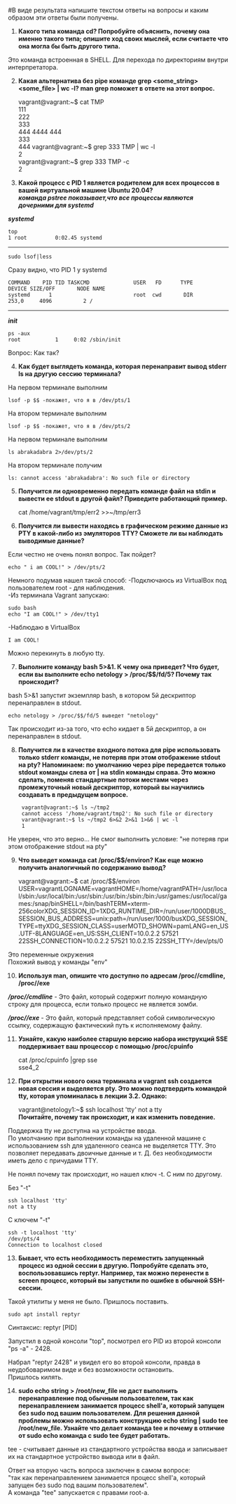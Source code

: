 #В виде результата напишите текстом ответы на вопросы и каким образом эти ответы были получены. 

1. **Какого типа команда cd? Попробуйте объяснить, почему она именно такого типа; опишите ход своих мыслей, если считаете что она могла бы быть другого типа.**  

 Это команда встроенная в SHELL. Для перехода по директориям внутри интерпретатора.

2. **Какая альтернатива без pipe команде grep <some_string> <some_file> | wc -l? man grep поможет в ответе на этот вопрос.**     
   
   
    vagrant@vagrant:~$ cat TMP  
    111  
    222  
    333  
    444 4444 444  
    333  
    444
    vagrant@vagrant:~$ grep 333 TMP | wc -l   
    2  
    vagrant@vagrant:~$ grep 333 TMP -c  
    2  

3. **Какой процесс с PID 1 является родителем для всех процессов в вашей виртуальной машине Ubuntu 20.04?**  
***команда pstree показывает,что все процессы являются дочерними для systemd***
  

***systemd***  

    top  
    1 root         0:02.45 systemd
----------------------------------
	sudo lsof|less
Сразу видно, что PID 1 у systemd  

	COMMAND    PID TID TASKCMD              USER   FD      TYPE             DEVICE SIZE/OFF       NODE NAME
	systemd      1                          root  cwd       DIR              253,0     4096          2 /
--------------------------------
***init***  

	ps -aux
	root           1     0:02 /sbin/init

Вопрос: Как так?  

4. **Как будет выглядеть команда, которая перенаправит вывод stderr ls на другую сессию терминала?**  

На первом терминале выполним  

    lsof -p $$ -покажет, что я в /dev/pts/1
На втором терминале выполним  

	lsof -p $$ -покажет, что я в /dev/pts/2
На первом терминале выполним  

	ls abrakadabra 2>/dev/pts/2
На втором терминале получим  

	ls: cannot access 'abrakadabra': No such file or directory  

5. **Получится ли одновременно передать команде файл на stdin и вывести ее stdout в другой файл? Приведите работающий пример.**  
  

    cat /home/vagrant/tmp/err2 >>~/tmp/err3  

6. **Получится ли вывести находясь в графическом режиме данные из PTY в какой-либо из эмуляторов TTY? Сможете ли вы наблюдать выводимые данные?**  
  
Если честно не очень понял вопрос. Так пойдет?  

	echo " i am COOL!" > /dev/pts/2  

Немного подумав нашел такой способ:
-Подключаюсь из VirtualBox под пользователем root - для наблюдения.  
-Из терминала Vagrant запускаю: 

	sudo bash
	echo "I am COOL!" > /dev/tty1  

-Наблюдаю в VirtualBox  

	I am COOL!  
Можно перекинуть в любую tty.  

7. **Выполните команду bash 5>&1. К чему она приведет? Что будет, если вы выполните echo netology > /proc/$$/fd/5? Почему так происходит?**  

bash 5>&1 запустит экземпляр bash, в котором 5й дескриптор перенаправлен в stdout.  

    echo netology > /proc/$$/fd/5 выведет "netology"  

Так происходит из-за того, что echo кидает в 5й дескриптор, а он перенаправлен в stdout.  
  
8. **Получится ли в качестве входного потока для pipe использовать только stderr команды, не потеряв при этом отображение stdout на pty? Напоминаем: по умолчанию через pipe передается только stdout команды слева от | на stdin команды справа. Это можно сделать, поменяв стандартные потоки местами через промежуточный новый дескриптор, который вы научились создавать в предыдущем вопросе.**  
    


        vagrant@vagrant:~$ ls ~/tmp2  
        cannot access '/home/vagrant/tmp2': No such file or directory  
        varant@vagrant:~$ ls ~/tmp2 6>&2 2>&1 1>&6 | wc -l  
        1  
Не уверен, что это верно... Не смог выполнить условие: "не потеряв при этом отображение stdout на pty"  

9. **Что выведет команда cat /proc/$$/environ? Как еще можно получить аналогичный по содержанию вывод?**  
  
  
    vagrant@vagrant:~$ cat /proc/$$/environ  
    USER=vagrantLOGNAME=vagrantHOME=/home/vagrantPATH=/usr/local/sbin:/usr/local/bin:/usr/sbin:/usr/bin:/sbin:/bin:/usr/games:/usr/local/games:/snap/binSHELL=/bin/bashTERM=xterm-256colorXDG_SESSION_ID=1XDG_RUNTIME_DIR=/run/user/1000DBUS_SESSION_BUS_ADDRESS=unix:path=/run/user/1000/busXDG_SESSION_TYPE=ttyXDG_SESSION_CLASS=userMOTD_SHOWN=pamLANG=en_US.UTF-8LANGUAGE=en_US:SSH_CLIENT=10.0.2.2 57521 22SSH_CONNECTION=10.0.2.2 57521 10.0.2.15 22SSH_TTY=/dev/pts/0  

Это переменные окружения  
Похожий вывод у команды "env"  
  
10. **Используя man, опишите что доступно по адресам /proc/<PID>/cmdline, /proc/<PID>/exe**  
  
***/proc/<PID>/cmdline*** - Это файл, который содержит полную командную строку для процесса, если только процесс не является зомби.  

***/proc/<PID>/exe*** - Это файл, который представляет собой символическую ссылку, содержащую фактический путь к исполняемому файлу.  
  
11. **Узнайте, какую наиболее старшую версию набора инструкций SSE поддерживает ваш процессор с помощью /proc/cpuinfo**  
  

    cat /proc/cpuinfo |grep sse  
    sse4_2  
   
12. **При открытии нового окна терминала и vagrant ssh создается новая сессия и выделяется pty. Это можно подтвердить командой tty, которая упоминалась в лекции 3.2. Однако:**  
  

    vagrant@netology1:~$ ssh localhost 'tty'
    not a tty  
**Почитайте, почему так происходит, и как изменить поведение.**  
  
Поддержка tty не доступна на устройстве ввода.  
По умолчанию при выполнении команды на удаленной машине с использованием ssh для удаленного сеанса не выделяется TTY. Это позволяет передавать двоичные данные и т. Д. без необходимости иметь дело с причудами TTY.  

Не понял почему так происходит, но нашел ключ -t. С ним по другому.  

Без "-t"  
  
    ssh localhost 'tty'
	not a tty  

С ключем "-t"  
  
    ssh -t localhost 'tty'
	/dev/pts/4
	Connection to localhost closed  
  
13. **Бывает, что есть необходимость переместить запущенный процесс из одной сессии в другую. Попробуйте сделать это, воспользовавшись reptyr. Например, так можно перенести в screen процесс, который вы запустили по ошибке в обычной SSH-сессии.**  
  
Такой утилиты у меня не было. Пришлось поставить.  

	sudo apt install reptyr  

Синтаксис: reptyr [PID]

Запустил в одной консоли "top", посмотрел его PID из второй консоли  
"ps -a" - 2428.  

Набрал "reptyr 2428" и увидел его во второй консоли, правда в неудобоваримом виде и без возможности остановить.  
Пришлось килять.  
  
14. **sudo echo string > /root/new_file не даст выполнить перенаправление под обычным пользователем, так как перенаправлением занимается процесс shell'а, который запущен без sudo под вашим пользователем. Для решения данной проблемы можно использовать конструкцию echo string | sudo tee /root/new_file. Узнайте что делает команда tee и почему в отличие от sudo echo команда с sudo tee будет работать.**  
   
tee - считывает данные из стандартного устройства ввода и записывает их на стандартное устройство вывода или в файл.  

Ответ на вторую часть вопроса заключен в самом вопросе:  
"так как перенаправлением занимается процесс shell'а, который запущен без sudo под вашим пользователем".  
А команда "tee" запускается с правами root-а.



